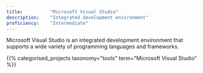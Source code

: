 ```yaml
---
title: 			"Microsoft Visual Studio"
description: 	"Integrated development environment"
proficiency:	"Intermediate"
---
```


Microsoft Visual Studio is an integrated development environment that supports a wide variety of programming languages and frameworks.

{{% categorised_projects taxonomy="tools" term="Microsoft Visual Studio" %}}